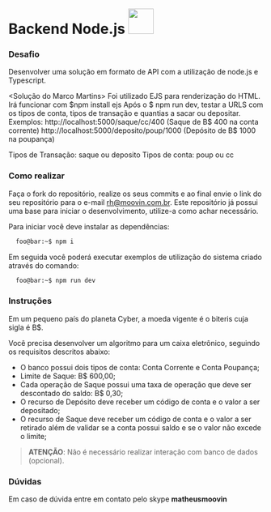 # Backend Node.js <img src="https://www.moovin.com.br/assets/images/svg/logo2.svg" width="50">

### Desafio

Desenvolver uma solução em formato de API com a utilização de node.js e Typescript.

<Solução do Marco Martins>
Foi utilizado EJS para renderização do HTML. Irá funcionar com $npm install ejs
Após o $ npm run dev, testar a URLS com os tipos de conta, tipos de transação e quantias a sacar ou depositar.
Exemplos:
http://localhost:5000/saque/cc/400 (Saque de B$ 400 na conta corrente)
http://localhost:5000/deposito/poup/1000 (Depósito de B$ 1000 na poupança)

Tipos de Transação: saque ou deposito
Tipos de conta: poup ou cc

### Como realizar

Faça o fork do repositório, realize os seus commits e ao final envie o link do seu repositório para o e-mail rh@moovin.com.br. Este repositório já possui uma base para iniciar o desenvolvimento, utilize-a como achar necessário. 

Para iniciar você deve instalar as dependências:
```zsh
  foo@bar:~$ npm i
```
Em seguida você poderá executar exemplos de utilização do sistema criado através do comando:
```zsh
  foo@bar:~$ npm run dev
```

### Instruções

Em um pequeno país do planeta Cyber, a moeda vigente é o biteris cuja sigla é B$.

Você precisa desenvolver um algoritmo para um caixa eletrônico, seguindo os requisitos descritos abaixo:

- O banco possui dois tipos de conta: Conta Corrente e Conta Poupança;
- Limite de Saque: B$ 600,00;
- Cada operação de Saque possui uma taxa de operação que deve ser descontado do saldo: B$ 0,30;
- O recurso de Depósito deve receber um código de conta e o valor a ser depositado;
- O recurso de Saque deve receber um código de conta e o valor a ser retirado além de validar se a conta possui saldo e se o valor não excede o limite;

> **ATENÇÃO**: Não é necessário realizar interação com banco de dados (opcional).

### Dúvidas

Em caso de dúvida entre em contato pelo skype **matheusmoovin**

